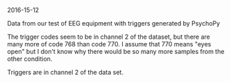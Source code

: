 2016-15-12 

Data from our test of EEG equipment with triggers generated by PsychoPy  

The trigger codes seem to be in channel 2 of the dataset, but there are many more of code 768 than code 770. I assume that 770 means "eyes open" but
I don't know why there would be so many more samples from the other condition.  

Triggers are in channel 2 of the data set.  

